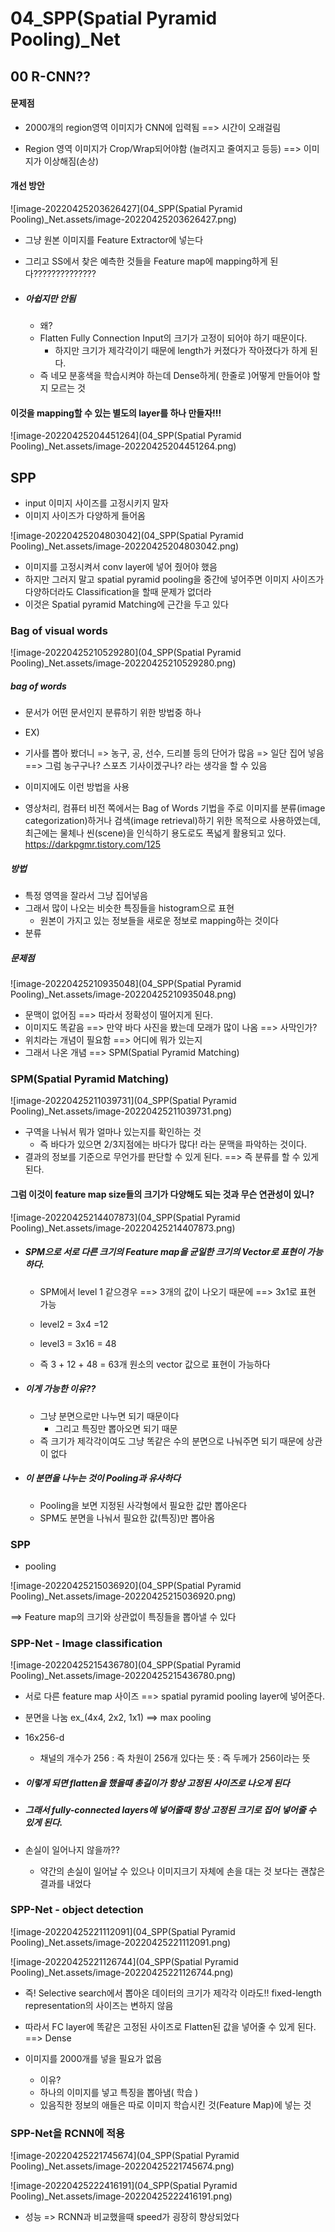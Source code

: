 # 04_SPP(Spatial Pyramid Pooling)_Net





## 00 R-CNN??

#### 문제점

- 2000개의 region영역 이미지가 CNN에 입력됨 ==> 시간이 오래걸림

- Region 영역 이미지가 Crop/Wrap되어야함 (늘려지고 줄여지고 등등) ==> 이미지가 이상해짐(손상)



#### 개선 방안

![image-20220425203626427](04_SPP(Spatial Pyramid Pooling)_Net.assets/image-20220425203626427.png)

- 그냥 원본 이미지를 Feature Extractor에 넣는다

- 그리고 SS에서 찾은 예측한 것들을 Feature map에 mapping하게 된다??????????????

- ##### 아쉽지만 안됨

  - 왜?
  - Flatten Fully Connection Input의 크기가 고정이 되어야 하기 때문이다.
    - 하지만 크기가 제각각이기 때문에 length가 커졌다가 작아졌다가 하게 된다.
  - 즉 네모 분홍색을 학습시켜야 하는데 Dense하게( 한줄로 )어떻게 만들어야 할지 모르는 것



#### 이것을 mapping할 수 있는 별도의 layer를 하나 만들자!!!

![image-20220425204451264](04_SPP(Spatial Pyramid Pooling)_Net.assets/image-20220425204451264.png)



## SPP

- input 이미지 사이즈를 고정시키지 말자
- 이미지 사이즈가 다양하게 들어옴

![image-20220425204803042](04_SPP(Spatial Pyramid Pooling)_Net.assets/image-20220425204803042.png)

- 이미지를 고정시켜서 conv layer에 넣어 줬어야 했음
- 하지만 그러지 말고 spatial pyramid pooling을 중간에 넣어주면 이미지 사이즈가 다양하더라도 Classification을 할때 문제가 없더라
- 이것은 Spatial pyramid Matching에 근간을 두고 있다



### Bag of visual words

![image-20220425210529280](04_SPP(Spatial Pyramid Pooling)_Net.assets/image-20220425210529280.png)

##### bag of words

- 문서가 어떤 문서인지 분류하기 위한 방법중 하나

-  EX) 

  - 기사를 뽑아 봤더니 => 농구, 공, 선수, 드리블 등의 단어가 많음 => 일단 집어 넣음
    ==> 그럼 농구구나? 스포츠 기사이겠구나? 라는 생각을 할 수 있음

- 이미지에도 이런 방법을 사용

- 영상처리, 컴퓨터 비전 쪽에서는 Bag of Words 기법을 주로 이미지를 분류(image categorization)하거나 검색(image retrieval)하기 위한 목적으로 사용하였는데, 최근에는 물체나 씬(scene)을 인식하기 용도로도 폭넓게 활용되고 있다. https://darkpgmr.tistory.com/125

  

##### 방법

- 특정 영역을 잘라서 그냥 집어넣음
- 그래서 많이 나오는 비슷한 특징들을 histogram으로 표현
  - 원본이 가지고 있는 정보들을 새로운 정보로 mapping하는 것이다
- 분류



##### 문제점

![image-20220425210935048](04_SPP(Spatial Pyramid Pooling)_Net.assets/image-20220425210935048.png)

- 문맥이 없어짐 ==> 따라서 정확성이 떨어지게 된다.
- 이미지도 똑같음 ==> 만약 바다 사진을 봤는데 모래가 많이 나옴 ==> 사막인가?
- 위치라는 개념이 필요함 ==> 어디에 뭐가 있는지
- 그래서 나온 개념 ==> SPM(Spatial Pyramid Matching)



### SPM(Spatial Pyramid Matching)



![image-20220425211039731](04_SPP(Spatial Pyramid Pooling)_Net.assets/image-20220425211039731.png)

- 구역을 나눠서 뭐가 얼마나 있는지를 확인하는 것
  - 즉 바다가 있으면 2/3지점에는 바다가 많다! 라는 문맥을 파악하는 것이다.
- 결과의 정보를 기준으로 무언가를 판단할 수 있게 된다. ==> 즉 분류를 할 수 있게 된다.



#### 그럼 이것이 feature map size들의 크기가 다양해도 되는 것과 무슨 연관성이 있니?

![image-20220425214407873](04_SPP(Spatial Pyramid Pooling)_Net.assets/image-20220425214407873.png)



- ##### SPM으로 서로 다른 크기의 Feature map을 균일한 크기의 Vector로 표현이 가능하다.

  - SPM에서 level 1 같으경우 ==> 3개의 값이 나오기 때문에 ==> 3x1로 표현 가능

  - level2 = 3x4 =12

  - level3 = 3x16 = 48

  - 즉 3 + 12 + 48 = 63개 원소의 vector 값으로 표현이 가능하다

    

- ##### 이게 가능한 이유??

  - 그냥 분면으로만 나누면 되기 때문이다
    - 그리고 특징만 뽑아오면 되기 때문
  - 즉 크기가 제각각이여도 그냥 똑같은 수의 분면으로 나눠주면 되기 때문에 상관이 없다



- ##### 이 분면을 나누는 것이 Pooling과 유사하다

  - Pooling을 보면 지정된 사각형에서 필요한 값만 뽑아온다
  - SPM도 분면을 나눠서 필요한 값(특징)만 뽑아옴



### SPP

- pooling

![image-20220425215036920](04_SPP(Spatial Pyramid Pooling)_Net.assets/image-20220425215036920.png)

==> Feature map의 크기와 상관없이 특징들을 뽑아낼 수 있다



### SPP-Net - Image classification

![image-20220425215436780](04_SPP(Spatial Pyramid Pooling)_Net.assets/image-20220425215436780.png)

- 서로 다른 feature map 사이즈 ==> spatial pyramid pooling layer에 넣어준다.

- 분면을 나눔 ex_(4x4, 2x2, 1x1) ==> max pooling

- 16x256-d 

  - 채널의 개수가 256 : 즉 차원이 256개 있다는 뜻 : 즉 두께가 256이라는 뜻

- ##### 이렇게 되면 flatten을 했을때 총길이가 항상 고정된 사이즈로 나오게 된다

- ##### 그래서 fully-connected layers에 넣어줄때 항상 고정된 크기로 집어 넣어줄 수 있게 된다.

- 손실이 일어나지 않을까??

  - 약간의 손실이 일어날 수 있으나 이미지크기  자체에 손을 대는 것 보다는 괜찮은 결과를 내었다



### SPP-Net - object detection



![image-20220425221112091](04_SPP(Spatial Pyramid Pooling)_Net.assets/image-20220425221112091.png)

![image-20220425221126744](04_SPP(Spatial Pyramid Pooling)_Net.assets/image-20220425221126744.png)

- 즉! Selective search에서 뽑아온 데이터의 크기가 제각각 이라도!!
  fixed-length representation의 사이즈는 변하지 않음

- 따라서 FC layer에 똑같은 고정된 사이즈로 Flatten된 값을 넣어줄 수 있게 된다. ==> Dense
- 이미지를 2000개를 넣을 필요가 없음
  - 이유?
  - 하나의 이미지를 넣고 특징을 뽑아냄( 학습 )
  - 있음직한 정보의 애들은 따로 이미지 학습시킨 것(Feature Map)에 넣는 것





### SPP-Net을 RCNN에 적용

![image-20220425221745674](04_SPP(Spatial Pyramid Pooling)_Net.assets/image-20220425221745674.png)

![image-20220425222416191](04_SPP(Spatial Pyramid Pooling)_Net.assets/image-20220425222416191.png)

- 성능 => RCNN과 비교했을때 speed가 굉장히 향상되었다











